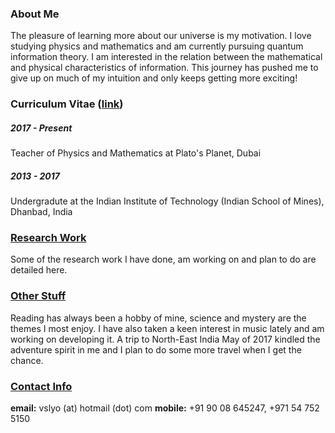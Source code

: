 ### About Me
The pleasure of learning more about our universe is my motivation. I love studying physics and mathematics and am currently pursuing quantum information theory. I am interested in the relation between the mathematical and physical characteristics of information. This journey has pushed me to give up on much of my intuition and only keeps getting more exciting!

### Curriculum Vitae ([__link__](curriculum-vitae.md))
##### 2017 - Present
Teacher of Physics and Mathematics at Plato's Planet, Dubai

##### 2013 - 2017
Undergradute at the Indian Institute of Technology (Indian School of Mines), Dhanbad, India

### [ Research Work ](research-work.md)
Some of the research work I have done, am working on and plan to do are detailed here.

### [__Other Stuff__](other-stuff.md)
Reading has always been a hobby of mine, science and mystery are the themes I most enjoy. I have also taken a keen interest in music lately and am working on developing it. A trip to North-East India May of 2017 kindled the adventure spirit in me and I plan to do some more travel when I get the chance.

### [__Contact Info__](contact.md)
**email:** vslyo (at) hotmail (dot) com
**mobile:** +91 90 08 645247, +971 54 752 5150

